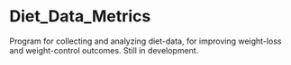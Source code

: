 # Diet_Data_Metrics

Program for collecting and analyzing diet-data, for improving
weight-loss and weight-control outcomes. Still in development.
